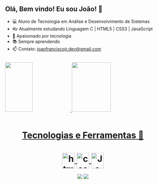 ## Olá, Bem vindo! Eu sou João! 👋

- 💻 Aluno de Tecnologia em Análise e Desenvolvimento de Sistemas
- 👓 Atualmente estudando Linguagem C | HTML5 | CSS3 | JavaScript
- 🤩 Apaixonado por tecnologia
- 📚 Sempre aprendendo
- 📫 Contato: joaofranciscojr.dev@gmail.com
##
<div>
   <a href="https://github.com/JoaaoFranciscoJr">
    <img height="160cm" <img width="42%" src="https://github-readme-stats.vercel.app/api?username=JoaaoFranciscoJr&show_icons=true&theme=radical&include_all_commit=true&count_private=true">
    <img height="160cm" <img width="50%" src="https://github-readme-stats.vercel.app/api/top-langs/?username=JoaaoFranciscoJr&langs_count=8&theme=radical">
</div>
     
<div style="display: inline_block" align="center"><br> 
  <h1> Tecnologias e Ferramentas 🔧 <h1>
      <img align="center" alt="html5" height="50" width="40" src="https://cdn.jsdelivr.net/gh/devicons/devicon/icons/html5/html5-original.svg">
      <img align="center" alt="css3" height="50" width="40" src="https://cdn.jsdelivr.net/gh/devicons/devicon/icons/css3/css3-original.svg">
      <img align="center" alt="Js" height="50" width="40" src="https://cdn.jsdelivr.net/gh/devicons/devicon/icons/javascript/javascript-plain.svg">
</div>  

<div align="center">
  <a href="https://www.linkedin.com/in/jo%C3%A3o-francisco-jr/" target="_blank"><img src="https://img.shields.io/badge/-LinkedIn-%230077B5?style=for-the-badge&logo=linkedin&logoColor=white" target="_blank"></a> 
  <a href="https://www.instagram.com/joao_jfcj/" target="_blank"><img src="https://img.shields.io/badge/-Instagram-%23E4405F?style=for-the-badge&logo=instagram&logoColor=white" target="_blank"></a>
</div>

